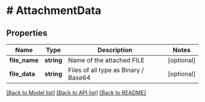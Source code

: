 # # AttachmentData

## Properties

Name | Type | Description | Notes
------------ | ------------- | ------------- | -------------
**file_name** | **string** | Name of the attached FILE | [optional]
**file_data** | **string** | Files of all type as Binary / Base64 | [optional]

[[Back to Model list]](../../README.md#models) [[Back to API list]](../../README.md#endpoints) [[Back to README]](../../README.md)
